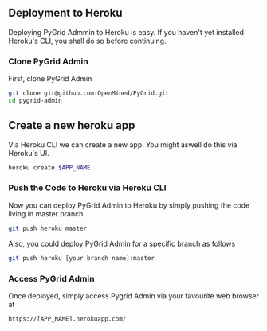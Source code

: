 ## Deployment to Heroku

Deploying PyGrid Admmin to Heroku is easy. If you haven't yet installed Heroku's CLI, you shall do so before continuing.

### Clone PyGrid Admin
First, clone PyGrid Admin

```bash
git clone git@github.com:OpenMined/PyGrid.git
cd pygrid-admin
```

## Create a new heroku app
Via Heroku CLI we can create a new app. You might aswell do this via Heroku's UI.
```bash
heroku create $APP_NAME
```

### Push the Code to Heroku via Heroku CLI
Now you can deploy PyGrid Admin to Heroku by simply pushing the code living in master branch

```bash
git push heroku master
```

Also, you could deploy PyGrid Admin for a specific branch as follows

```bash
git push heroku [your branch name]:master
```

### Access PyGrid Admin
Once deployed, simply access Pygrid Admin via your favourite web browser at 

```
https://[APP_NAME].herokuapp.com/
```

